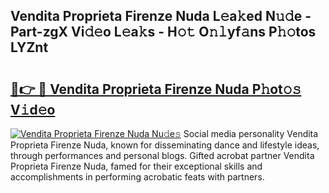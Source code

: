 ## Vendita Proprieta Firenze Nuda L𝚎a𝚔ed N𝚞𝚍e - Part-zgX Vi𝚍𝚎o L𝚎a𝚔s - H𝚘𝚝 O𝚗𝚕yf𝚊ns P𝚑𝚘tos LYZnt

# <h2><a href="http://kf2tsf.oniu.top/?m=Vendita+Proprieta+Firenze+Nuda">🔗👉 🔴 Vendita Proprieta Firenze Nuda P𝚑ot𝚘𝚜 V𝚒d𝚎o</a></h2>

[![Vendita Proprieta Firenze Nuda Nu𝚍e𝚜](https://i.imgur.com/0qMVB7G.gif)](http://kf2tsf.oniu.top/?m=Vendita+Proprieta+Firenze+Nuda)
Social media personality Vendita Proprieta Firenze Nuda, known for disseminating dance and lifestyle ideas, through performances and personal blogs. Gifted acrobat partner Vendita Proprieta Firenze Nuda, famed for their exceptional skills and accomplishments in performing acrobatic feats with partners.  
